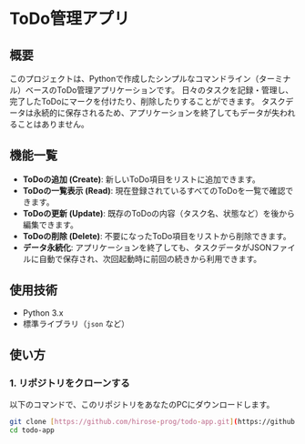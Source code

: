 # ToDo管理アプリ

## 概要

このプロジェクトは、Pythonで作成したシンプルなコマンドライン（ターミナル）ベースのToDo管理アプリケーションです。
日々のタスクを記録・管理し、完了したToDoにマークを付けたり、削除したりすることができます。
タスクデータは永続的に保存されるため、アプリケーションを終了してもデータが失われることはありません。

## 機能一覧

* **ToDoの追加 (Create)**: 新しいToDo項目をリストに追加できます。
* **ToDoの一覧表示 (Read)**: 現在登録されているすべてのToDoを一覧で確認できます。
* **ToDoの更新 (Update)**: 既存のToDoの内容（タスク名、状態など）を後から編集できます。
* **ToDoの削除 (Delete)**: 不要になったToDo項目をリストから削除できます。
* **データ永続化**: アプリケーションを終了しても、タスクデータがJSONファイルに自動で保存され、次回起動時に前回の続きから利用できます。

## 使用技術

* Python 3.x
* 標準ライブラリ（`json` など）

## 使い方

### 1. リポジトリをクローンする

以下のコマンドで、このリポジトリをあなたのPCにダウンロードします。

```bash
git clone [https://github.com/hirose-prog/todo-app.git](https://github.com/hirose-prog/todo-app.git)
cd todo-app
